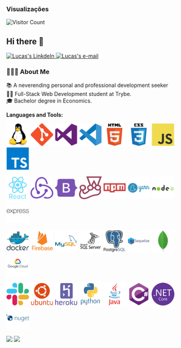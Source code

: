 ### Visualizações
![Visitor Count](https://profile-counter.glitch.me/demetriuspine/count.svg)

## Hi there 👋


<a href="https://www.linkedin.com/in/lucaspine/">
  <img alt="Lucas's LinkdeIn" width="50px" src="https://cdn.jsdelivr.net/npm/simple-icons@v3/icons/linkedin.svg"/>
</a>
<a href="mailto:mr.pine97@gmail.com">
  <img alt="Lucas's e-mail" width="50px" src="https://cdn.jsdelivr.net/npm/simple-icons@v3/icons/gmail.svg"/>
</a>

### 👨🏻‍💻 About Me

📚 A neverending personal and professional development seeker\
👨‍💻  Full-Stack Web Development student at Trybe.\
🎓  Bachelor degree in Economics.

**Languages and Tools:**  
<p align="left">
  <img src="https://raw.githubusercontent.com/devicons/devicon/master/icons/linux/linux-original.svg" alt="linux" width="60" height="60" />
  <img src="https://raw.githubusercontent.com/devicons/devicon/master/icons/git/git-original.svg" alt="git" width="60" height="60"/> 
  <img src="https://raw.githubusercontent.com/devicons/devicon/master/icons/visualstudio/visualstudio-plain.svg" alt="visualstudio" width="60" height="60"/> 
  <img src="https://raw.githubusercontent.com/devicons/devicon/master/icons/vscode/vscode-original.svg" alt="VSCode" width="60" height="60" />
  <img src="https://raw.githubusercontent.com/devicons/devicon/master/icons/html5/html5-original-wordmark.svg" alt="html5" width="60" height="60"/> 
  <img src="https://raw.githubusercontent.com/devicons/devicon/master/icons/css3/css3-original-wordmark.svg" alt="css3" width="60" height="60"/> 
  <img src="https://raw.githubusercontent.com/devicons/devicon/master/icons/javascript/javascript-original.svg" alt="javascript" width="60" height="60"/> 
  <img src="https://raw.githubusercontent.com/devicons/devicon/master/icons/typescript/typescript-original.svg" alt="typescript" width="60" height="60" />
</p>
<p>
  <img src="https://raw.githubusercontent.com/devicons/devicon/master/icons/react/react-original-wordmark.svg" alt="react" width="60" height="60" />
  <img src="https://raw.githubusercontent.com/devicons/devicon/master/icons/redux/redux-original.svg" alt="redux" width="60" height="60" />
  <img src="https://raw.githubusercontent.com/devicons/devicon/master/icons/bootstrap/bootstrap-plain.svg" alt="Bootstrap" width="60" height="60" />
  <img src="https://raw.githubusercontent.com/devicons/devicon/master/icons/jest/jest-plain.svg" alt="Jest" width="60" height="60" />
  <img src="https://raw.githubusercontent.com/devicons/devicon/master/icons/npm/npm-original-wordmark.svg" alt="npm" width="60" height="60" />
  <img src="https://raw.githubusercontent.com/devicons/devicon/master/icons/yarn/yarn-original-wordmark.svg" alt="yarn" width="60" height="60" />
  <img src="https://raw.githubusercontent.com/devicons/devicon/master/icons/nodejs/nodejs-original-wordmark.svg" alt="nodejs" width="60" height="60" />
  <img src="https://raw.githubusercontent.com/devicons/devicon/master/icons/express/express-original-wordmark.svg" alt="express" width="60" height="60" />
</p

<p>
  <img src="https://raw.githubusercontent.com/devicons/devicon/master/icons/docker/docker-original-wordmark.svg" alt="docker" width="60" height="60" />
  <img src="https://raw.githubusercontent.com/devicons/devicon/master/icons/firebase/firebase-plain-wordmark.svg" alt="Firebase" width="60" height="60" />
  <img src="https://raw.githubusercontent.com/devicons/devicon/master/icons/mysql/mysql-original-wordmark.svg" alt="docker" width="60" height="60" />
  <img src="https://raw.githubusercontent.com/devicons/devicon/master/icons/microsoftsqlserver/microsoftsqlserver-plain-wordmark.svg" alt="microsoftsqlserver" width="60" height="60" />
  <img src="https://raw.githubusercontent.com/devicons/devicon/master/icons/postgresql/postgresql-original-wordmark.svg" alt="postgresql" width="60" height="60" />
  <img src="https://raw.githubusercontent.com/devicons/devicon/master/icons/sequelize/sequelize-original-wordmark.svg" alt="sequelize" width="60" height="60" />
  <img src="https://raw.githubusercontent.com/devicons/devicon/master/icons/mongodb/mongodb-original.svg" alt="typescript" width="60" height="60" />
  <img src="https://raw.githubusercontent.com/devicons/devicon/master/icons/googlecloud/googlecloud-original-wordmark.svg" alt="googlecloud" width="60" height="60" />
</p

<p>
  <img src="https://raw.githubusercontent.com/devicons/devicon/master/icons/slack/slack-original.svg" alt="slack" width="60" height="60" />
  <img src="https://raw.githubusercontent.com/devicons/devicon/master/icons/ubuntu/ubuntu-plain-wordmark.svg" alt="ubuntu" width="60" height="60" />
  <img src="https://raw.githubusercontent.com/devicons/devicon/master/icons/heroku/heroku-plain-wordmark.svg" alt="Heroku" width="60" height="60" />
  <img src="https://raw.githubusercontent.com/devicons/devicon/master/icons/python/python-original-wordmark.svg" alt="Python" width="60" height="60" />
  <img src="https://raw.githubusercontent.com/devicons/devicon/master/icons/java/java-original-wordmark.svg" alt="Java" width="60" height="60" />
  <img src="https://raw.githubusercontent.com/devicons/devicon/master/icons/csharp/csharp-original.svg" alt="csharp" width="60" height="60" />
  <img src="https://raw.githubusercontent.com/devicons/devicon/master/icons/dotnetcore/dotnetcore-original.svg" alt="dotnetcore" width="60" height="60" />
  <img src="https://raw.githubusercontent.com/devicons/devicon/master/icons/nuget/nuget-original-wordmark.svg" alt="nuget" width="60" height="60" />
</p

<div style="display: flex;">
  <img height="150em" src="https://github-readme-stats.vercel.app/api?username=demetriuspine&show_icons=true&hide_border=true&theme=dark"/>
  <img height="150em" src="https://github-readme-stats.vercel.app/api/top-langs/?username=demetriuspine&layout=compact&langs_count=8&theme=dark"/>
</div>


